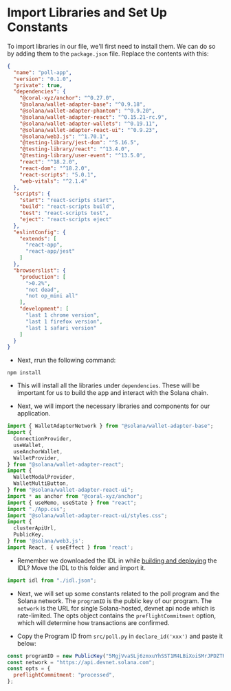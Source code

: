 # Import Libraries and Set Up Constants

To import libraries in our file, we'll first need to install them. We can do so by adding them to the `package.json` file. Replace the contents with this:

```JSON
{
  "name": "poll-app",
  "version": "0.1.0",
  "private": true,
  "dependencies": {
    "@coral-xyz/anchor": "^0.27.0",
    "@solana/wallet-adapter-base": "^0.9.18",
    "@solana/wallet-adapter-phantom": "^0.9.20",
    "@solana/wallet-adapter-react": "^0.15.21-rc.9",
    "@solana/wallet-adapter-wallets": "^0.19.11",
    "@solana/wallet-adapter-react-ui": "^0.9.23",
    "@solana/web3.js": "^1.70.1",
    "@testing-library/jest-dom": "^5.16.5",
    "@testing-library/react": "^13.4.0",
    "@testing-library/user-event": "^13.5.0",
    "react": "^18.2.0",
    "react-dom": "^18.2.0",
    "react-scripts": "5.0.1",
    "web-vitals": "^2.1.4"
  },
  "scripts": {
    "start": "react-scripts start",
    "build": "react-scripts build",
    "test": "react-scripts test",
    "eject": "react-scripts eject"
  },
  "eslintConfig": {
    "extends": [
      "react-app",
      "react-app/jest"
    ]
  },
  "browserslist": {
    "production": [
      ">0.2%",
      "not dead",
      "not op_mini all"
    ],
    "development": [
      "last 1 chrome version",
      "last 1 firefox version",
      "last 1 safari version"
    ]
  }
}
```

- Next, rrun the following command:

```
npm install
```

- This will install all the libraries under `dependencies`. These will be important for us to build the app and interact with the Solana chain.

- Next, we will import the necessary libraries and components for our application.

```js
import { WalletAdapterNetwork } from "@solana/wallet-adapter-base";
import {
  ConnectionProvider,
  useWallet,
  useAnchorWallet,
  WalletProvider,
} from "@solana/wallet-adapter-react";
import {
  WalletModalProvider,
  WalletMultiButton,
} from "@solana/wallet-adapter-react-ui";
import * as anchor from "@coral-xyz/anchor";
import { useMemo, useState } from "react";
import "./App.css";
import "@solana/wallet-adapter-react-ui/styles.css";
import {
  clusterApiUrl,
  PublicKey,
} from '@solana/web3.js';
import React, { useEffect } from 'react';
```

- Remember we downloaded the IDL in while [building and deploying](../build-and-deploy.md) the IDL? Move the IDL to this folder and import it.

```js
import idl from "./idl.json";
```

- Next, we will set up some constants related to the poll program and the Solana network. The `programID` is the public key of our program. The `network` is the URL for single Solana-hosted, devnet api node which is rate-limited. The opts object contains the `preflightCommitment` option, which will determine how transactions are confirmed.

- Copy the Program ID from `src/poll.py` in `declare_id('xxx')` and paste it below:

```js
const programID = new PublicKey("5MgjVvaSLj6zmxuYhSST1M4LBiXoiSMrJPDZTRPQoiw8");
const network = "https://api.devnet.solana.com";
const opts = {
  preflightCommitment: "processed",
};
```
